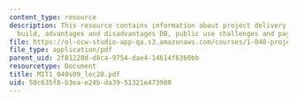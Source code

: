 ```yaml
---
content_type: resource
description: This resource contains information about project delivery Systems, design
  build, advantages and disadvantages DB, public use challenges and payment schemes.
file: https://ol-ocw-studio-app-qa.s3.amazonaws.com/courses/1-040-project-management-spring-2009/50c635f8b3eae24bda3951321e473980_MIT1_040s09_lec20.pdf
file_type: application/pdf
parent_uid: 2f81220d-d8ca-9754-dae4-14614f6360bb
resourcetype: Document
title: MIT1_040s09_lec20.pdf
uid: 50c635f8-b3ea-e24b-da39-51321e473980
---
```

